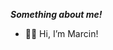 _______________________________________Something about me!_______________________________________

- 👋🏼 Hi, I’m Marcin!
